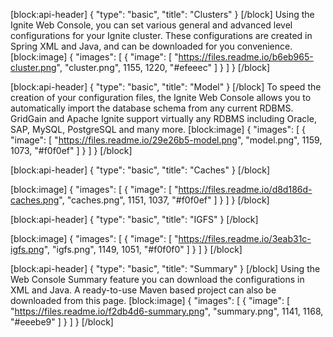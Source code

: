 [block:api-header]
{
  "type": "basic",
  "title": "Clusters"
}
[/block]
Using the Ignite Web Console, you can set various general and advanced level configurations for your Ignite cluster. These configurations are created in Spring XML and Java, and can be downloaded for you convenience. 
[block:image]
{
  "images": [
    {
      "image": [
        "https://files.readme.io/b6eb965-cluster.png",
        "cluster.png",
        1155,
        1220,
        "#efeeec"
      ]
    }
  ]
}
[/block]

[block:api-header]
{
  "type": "basic",
  "title": "Model"
}
[/block]
To speed the creation of your configuration files, the Ignite Web Console allows you to automatically import the database schema from any current RDBMS. GridGain and Apache Ignite support virtually any RDBMS including Oracle, SAP, MySQL, PostgreSQL and many more.
[block:image]
{
  "images": [
    {
      "image": [
        "https://files.readme.io/29e26b5-model.png",
        "model.png",
        1159,
        1073,
        "#f0f0ef"
      ]
    }
  ]
}
[/block]

[block:api-header]
{
  "type": "basic",
  "title": "Caches"
}
[/block]

[block:image]
{
  "images": [
    {
      "image": [
        "https://files.readme.io/d8d186d-caches.png",
        "caches.png",
        1151,
        1037,
        "#f0f0ef"
      ]
    }
  ]
}
[/block]

[block:api-header]
{
  "type": "basic",
  "title": "IGFS"
}
[/block]

[block:image]
{
  "images": [
    {
      "image": [
        "https://files.readme.io/3eab31c-igfs.png",
        "igfs.png",
        1149,
        1051,
        "#f0f0f0"
      ]
    }
  ]
}
[/block]

[block:api-header]
{
  "type": "basic",
  "title": "Summary"
}
[/block]
Using the Web Console Summary feature you can download the configurations in XML and Java. A ready-to-use Maven based project can also be downloaded from this page.
[block:image]
{
  "images": [
    {
      "image": [
        "https://files.readme.io/f2db4d6-summary.png",
        "summary.png",
        1141,
        1168,
        "#eeebe9"
      ]
    }
  ]
}
[/block]